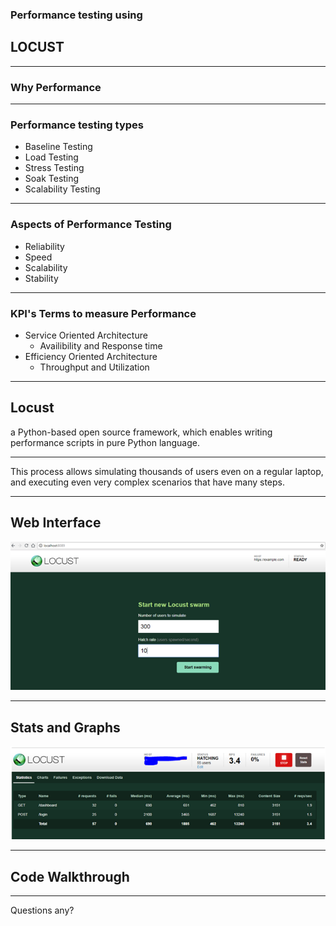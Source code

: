 ### Performance testing using 
## LOCUST


---

### Why Performance


---

### Performance testing types
- Baseline Testing
- Load Testing
- Stress Testing
- Soak Testing
- Scalability Testing

---

### Aspects of Performance Testing
- Reliability
- Speed
- Scalability
- Stability

---

### KPI's Terms to measure Performance

- Service Oriented Architecture
	- Availibility and Response time
- Efficiency Oriented Architecture
	- Throughput and Utilization

---

## Locust

a Python-based open source framework, which enables writing performance scripts in pure Python language.

---

This process allows simulating thousands of users even on a regular laptop, and executing even very complex scenarios that have many steps.

---
## Web Interface

![WI](https://github.com/stevaaa/locust/blob/master/images/locust1.png?raw=true)

---
## Stats and Graphs

![Stats](https://github.com/stevaaa/locust/blob/master/images/locust2.png?raw=true)

---
## Code Walkthrough


---

Questions any?
